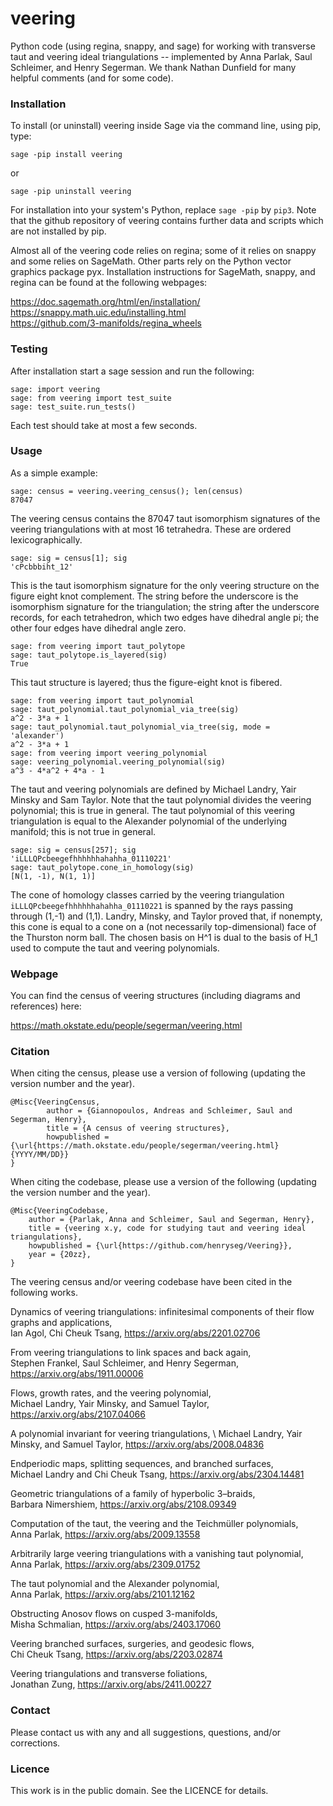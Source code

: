 # veering

Python code (using regina, snappy, and sage) for working with transverse taut
and veering ideal triangulations -- implemented by Anna Parlak, Saul Schleimer,
and Henry Segerman.  We thank Nathan Dunfield for many helpful comments (and
for some code).

### Installation

To install (or uninstall) veering inside Sage via the command line, using pip, type:

    sage -pip install veering

or

    sage -pip uninstall veering

For installation into your system's Python, replace `sage -pip` by `pip3`.
Note that the github repository of veering contains further data and scripts
which are not installed by pip.

Almost all of the veering code relies on regina; some of it relies on
snappy and some relies on SageMath.  Other parts rely on the Python
vector graphics package pyx.  Installation instructions for SageMath,
snappy, and regina can be found at the following webpages:

https://doc.sagemath.org/html/en/installation/ \
https://snappy.math.uic.edu/installing.html \
https://github.com/3-manifolds/regina_wheels

### Testing

After installation start a sage session and run the following:

    sage: import veering
    sage: from veering import test_suite
    sage: test_suite.run_tests()

Each test should take at most a few seconds.

### Usage

As a simple example:

    sage: census = veering.veering_census(); len(census)
    87047

The veering census contains the 87047 taut isomorphism signatures
of the veering triangulations with at most 16 tetrahedra.  These are
ordered lexicographically.

    sage: sig = census[1]; sig
    'cPcbbbiht_12'

This is the taut isomorphism signature for the only veering
structure on the figure eight knot complement.  The string before the
underscore is the isomorphism signature for the triangulation; the
string after the underscore records, for each tetrahedron, which two
edges have dihedral angle pi; the other four edges have dihedral angle 
zero.

    sage: from veering import taut_polytope
    sage: taut_polytope.is_layered(sig)
    True

This taut structure is layered; thus the figure-eight knot is fibered.

    sage: from veering import taut_polynomial
    sage: taut_polynomial.taut_polynomial_via_tree(sig)
    a^2 - 3*a + 1
    sage: taut_polynomial.taut_polynomial_via_tree(sig, mode = 'alexander')
    a^2 - 3*a + 1
    sage: from veering import veering_polynomial
    sage: veering_polynomial.veering_polynomial(sig)
    a^3 - 4*a^2 + 4*a - 1

The taut and veering polynomials are defined by Michael Landry, Yair 
Minsky and Sam Taylor.  Note that the taut polynomial divides the veering 
polynomial; this is true in general.  The taut polynomial of this veering 
triangulation is equal to the Alexander polynomial of the underlying 
manifold; this is not true in general.

    sage: sig = census[257]; sig
    'iLLLQPcbeegefhhhhhhahahha_01110221'
    sage: taut_polytope.cone_in_homology(sig)
    [N(1, -1), N(1, 1)]
    
The cone of homology classes carried by the veering triangulation
`iLLLQPcbeegefhhhhhhahahha_01110221` is spanned by the rays passing 
through (1,-1) and (1,1). Landry, Minsky, and Taylor proved that, 
if nonempty, this cone is equal to a cone on a (not necessarily top-dimensional) 
face of the Thurston norm ball. The chosen basis on H^1 is dual to the 
basis of H_1 used to compute the taut and veering polynomials.

### Webpage

You can find the census of veering structures (including diagrams and references) here: 

https://math.okstate.edu/people/segerman/veering.html

### Citation

When citing the census, please use a version of following (updating the 
version number and the year).
```
@Misc{VeeringCensus,
        author = {Giannopoulos, Andreas and Schleimer, Saul and Segerman, Henry},
        title = {A census of veering structures},
        howpublished = {\url{https://math.okstate.edu/people/segerman/veering.html} {YYYY/MM/DD}}
}
```

When citing the codebase, please use a version of the following (updating the 
version number and the year). 
```
@Misc{VeeringCodebase,
    author = {Parlak, Anna and Schleimer, Saul and Segerman, Henry},
    title = {veering x.y, code for studying taut and veering ideal triangulations},
    howpublished = {\url{https://github.com/henryseg/Veering}},
    year = {20zz},
}
```

The veering census and/or veering codebase have been cited in the following works. 

Dynamics of veering triangulations: infinitesimal components of their flow graphs and applications, \
Ian Agol, Chi Cheuk Tsang, https://arxiv.org/abs/2201.02706

From veering triangulations to link spaces and back again, \
Stephen Frankel, Saul Schleimer, and Henry Segerman, https://arxiv.org/abs/1911.00006

Flows, growth rates, and the veering polynomial, \
Michael Landry, Yair Minsky, and Samuel Taylor, https://arxiv.org/abs/2107.04066

A polynomial invariant for veering triangulations, \ 
Michael Landry, Yair Minsky, and Samuel Taylor, https://arxiv.org/abs/2008.04836

Endperiodic maps, splitting sequences, and branched surfaces, \
Michael Landry and Chi Cheuk Tsang, https://arxiv.org/abs/2304.14481

Geometric triangulations of a family of hyperbolic 3–braids, \
Barbara Nimershiem, https://arxiv.org/abs/2108.09349

Computation of the taut, the veering and the Teichmüller polynomials, \
Anna Parlak, https://arxiv.org/abs/2009.13558

Arbitrarily large veering triangulations with a vanishing taut polynomial, \
Anna Parlak, https://arxiv.org/abs/2309.01752

The taut polynomial and the Alexander polynomial, \
Anna Parlak, https://arxiv.org/abs/2101.12162

Obstructing Anosov flows on cusped 3-manifolds, \
Misha Schmalian, https://arxiv.org/abs/2403.17060

Veering branched surfaces, surgeries, and geodesic flows, \
Chi Cheuk Tsang, https://arxiv.org/abs/2203.02874

Veering triangulations and transverse foliations, \
Jonathan Zung, https://arxiv.org/abs/2411.00227

### Contact

Please contact us with any and all suggestions, questions, and/or corrections.

### Licence

This work is in the public domain. See the LICENCE for details.
